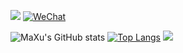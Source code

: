 [![](https://leetcode-badge.haozibi.dev/v1cn/solved/maxusun.svg?style=flat-square&labelColor=black&color=%23ffa116&label=Solved&query=solvedOverTotal&logo=leetcode&logoColor=yellow)](https://www.leetcode-cn.com/u/maxusun)
[![WeChat](https://img.shields.io/badge/WeChat-mx_ninthSun-brightgreen.svg?style=flat-square&logo=Juejin)](wechat_qr_code.jpg?raw=true)

![MaXu's GitHub stats](https://github-readme-stats.vercel.app/api?username=maxusun&show_icons=true&theme=dark)
[![Top Langs](https://github-readme-stats.vercel.app/api/top-langs/?username=maxusun&theme=dark)](https://github.com/anuraghazra/github-readme-stats)
![](https://stats.justsong.cn/api/leetcode/?username=maxusun&theme=dark&cn=true)
